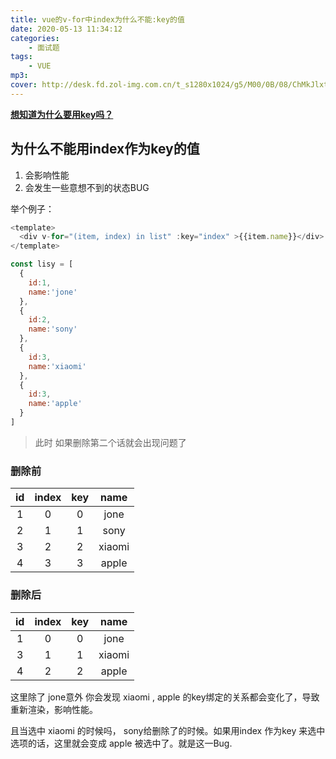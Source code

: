 ```yaml
---
title: vue的v-for中index为什么不能:key的值
date: 2020-05-13 11:34:12
categories: 
    - 面试题
tags: 
    - VUE
mp3:
cover: http://desk.fd.zol-img.com.cn/t_s1280x1024/g5/M00/0B/08/ChMkJlxtLuqIXzy4AALlTpmEnAEAAvA_QM7RJYAAuVm014.jpg
---
```


**[想知道为什么要用key吗？](https://blog.csdn.net/aihuanhuan110/article/details/98223011)**

## 为什么不能用index作为key的值

1. 会影响性能
2. 会发生一些意想不到的状态BUG

举个例子：

``` javascript
<template>
  <div v-for="(item, index) in list" :key="index" >{{item.name}}</div>
</template>
```

``` javascript
const lisy = [
  {
    id:1,
    name:'jone'
  },
  {
    id:2,
    name:'sony'
  },
  {
    id:3,
    name:'xiaomi'
  },
  {
    id:3,
    name:'apple'
  }
]
```

> 此时 如果删除第二个话就会出现问题了

### 删除前

id | index | key | name
:-: | :-: | :-: | :-:
1 | 0 | 0 | jone
2 | 1 | 1 | sony
3 | 2 | 2 | xiaomi
4 | 3 | 3 | apple

### 删除后

id | index | key | name
:-: | :-: | :-: | :-:
1 | 0 | 0 | jone
3 | 1 | 1 | xiaomi
4 | 2 | 2 | apple

这里除了 jone意外 你会发现 xiaomi , apple 的key绑定的关系都会变化了，导致重新渲染，影响性能。

且当选中 xiaomi 的时候吗， sony给删除了的时候。如果用index 作为key 来选中选项的话，这里就会变成 apple 被选中了。就是这一Bug.
